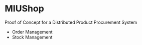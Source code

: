 # MIUShop
Proof of Concept for a Distributed Product Procurement System
- Order Management
- Stock Management
